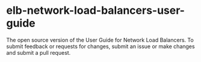 # elb-network-load-balancers-user-guide
The open source version of the User Guide for Network Load Balancers. To submit feedback or requests for changes, submit an issue or make changes and submit a pull request.
